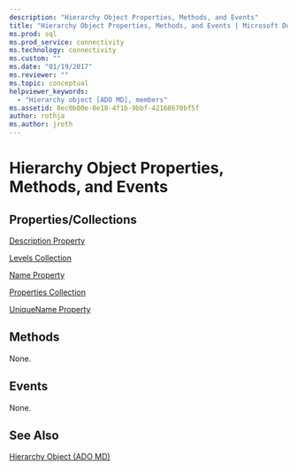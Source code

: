 ```yaml
---
description: "Hierarchy Object Properties, Methods, and Events"
title: "Hierarchy Object Properties, Methods, and Events | Microsoft Docs"
ms.prod: sql
ms.prod_service: connectivity
ms.technology: connectivity
ms.custom: ""
ms.date: "01/19/2017"
ms.reviewer: ""
ms.topic: conceptual
helpviewer_keywords: 
  - "Hierarchy object [ADO MD], members"
ms.assetid: 8ec0b00e-0e18-4f1b-9bbf-42168670bf5f
author: rothja
ms.author: jroth
---
```

# Hierarchy Object Properties, Methods, and Events
## Properties/Collections  
 [Description Property](../../../ado/reference/ado-md-api/description-property-ado-md.md)  
  
 [Levels Collection](../../../ado/reference/ado-md-api/levels-collection-ado-md.md)  
  
 [Name Property](../../../ado/reference/ado-md-api/name-property-ado-md.md)  
  
 [Properties Collection](../../../ado/reference/ado-api/properties-collection-ado.md)  
  
 [UniqueName Property](../../../ado/reference/ado-md-api/uniquename-property-ado-md.md)  
  
## Methods  
 None.  
  
## Events  
 None.  
  
## See Also  
 [Hierarchy Object (ADO MD)](../../../ado/reference/ado-md-api/hierarchy-object-ado-md.md)
